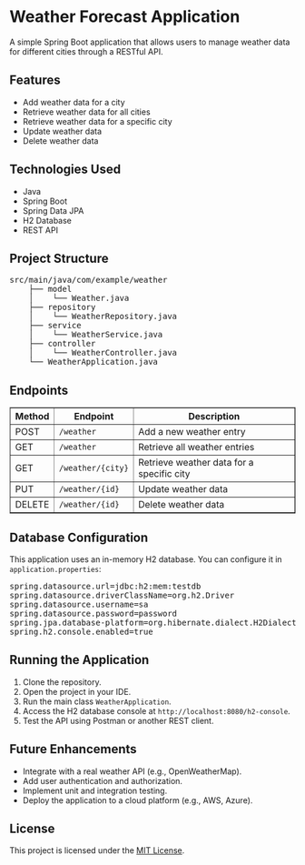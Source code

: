 
<body>

<h1>Weather Forecast Application</h1>
<p>A simple Spring Boot application that allows users to manage weather data for different cities through a RESTful API.</p>

<h2>Features</h2>
<ul>
    <li>Add weather data for a city</li>
    <li>Retrieve weather data for all cities</li>
    <li>Retrieve weather data for a specific city</li>
    <li>Update weather data</li>
    <li>Delete weather data</li>
</ul>

<h2>Technologies Used</h2>
<ul>
    <li>Java</li>
    <li>Spring Boot</li>
    <li>Spring Data JPA</li>
    <li>H2 Database</li>
    <li>REST API</li>
</ul>

<h2>Project Structure</h2>
<pre>
src/main/java/com/example/weather
    ├── model
    │    └── Weather.java
    ├── repository
    │    └── WeatherRepository.java
    ├── service
    │    └── WeatherService.java
    ├── controller
    │    └── WeatherController.java
    └── WeatherApplication.java
</pre>

<h2>Endpoints</h2>
<table border="1" cellpadding="5" cellspacing="0">
    <thead>
        <tr>
            <th>Method</th>
            <th>Endpoint</th>
            <th>Description</th>
        </tr>
    </thead>
    <tbody>
        <tr>
            <td>POST</td>
            <td><code>/weather</code></td>
            <td>Add a new weather entry</td>
        </tr>
        <tr>
            <td>GET</td>
            <td><code>/weather</code></td>
            <td>Retrieve all weather entries</td>
        </tr>
        <tr>
            <td>GET</td>
            <td><code>/weather/{city}</code></td>
            <td>Retrieve weather data for a specific city</td>
        </tr>
        <tr>
            <td>PUT</td>
            <td><code>/weather/{id}</code></td>
            <td>Update weather data</td>
        </tr>
        <tr>
            <td>DELETE</td>
            <td><code>/weather/{id}</code></td>
            <td>Delete weather data</td>
        </tr>
    </tbody>
</table>

<h2>Database Configuration</h2>
<p>This application uses an in-memory H2 database. You can configure it in <code>application.properties</code>:</p>
<pre>
spring.datasource.url=jdbc:h2:mem:testdb
spring.datasource.driverClassName=org.h2.Driver
spring.datasource.username=sa
spring.datasource.password=password
spring.jpa.database-platform=org.hibernate.dialect.H2Dialect
spring.h2.console.enabled=true
</pre>

<h2>Running the Application</h2>
<ol>
    <li>Clone the repository.</li>
    <li>Open the project in your IDE.</li>
    <li>Run the main class <code>WeatherApplication</code>.</li>
    <li>Access the H2 database console at <code>http://localhost:8080/h2-console</code>.</li>
    <li>Test the API using Postman or another REST client.</li>
</ol>

<h2>Future Enhancements</h2>
<ul>
    <li>Integrate with a real weather API (e.g., OpenWeatherMap).</li>
    <li>Add user authentication and authorization.</li>
    <li>Implement unit and integration testing.</li>
    <li>Deploy the application to a cloud platform (e.g., AWS, Azure).</li>
</ul>

<h2>License</h2>
<p>This project is licensed under the <a href="LICENSE">MIT License</a>.</p>

</body>
</html>
